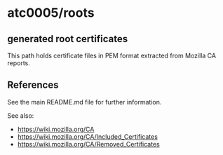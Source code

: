 # atc0005/roots

## generated root certificates

This path holds certificate files in PEM format extracted from Mozilla CA
reports.

## References

See the main README.md file for further information.

See also:

- <https://wiki.mozilla.org/CA>
- <https://wiki.mozilla.org/CA/Included_Certificates>
- <https://wiki.mozilla.org/CA/Removed_Certificates>
